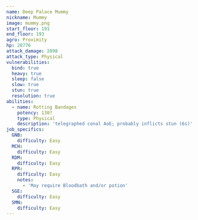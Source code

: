 ```yaml
---
name: Deep Palace Mummy
nickname: Mummy
image: mummy.png
start_floor: 191
end_floor: 193
agro: Proximity
hp: 28776
attack_damage: 2898
attack_type: Physical
vulnerabilities:
  bind: true
  heavy: true
  sleep: false
  slow: true
  stun: true
  resolution: true
abilities:
  - name: Rotting Bandages
    potency: 130?
    type: Physical
    description: 'telegraphed conal AoE; probably inflicts stun (6s)'
job_specifics:
  GNB:
    difficulty: Easy
  MCH:
    difficulty: Easy
  RDM:
    difficulty: Easy
  RPR:
    difficulty: Easy
    notes:
      - 'May require Bloodbath and/or potion'
  SGE:
    difficulty: Easy
  SMN:
    difficulty: Easy
---
```

